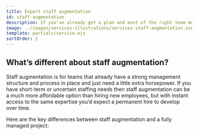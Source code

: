 ```yaml
---
title: Expert staff augmentation
id: staff-augmentation
description: If you’ve already got a plan and most of the right team members in place for the app you want to build, we can still help by filling in any gaps that must be addressed quickly. We’ll work with you to identify missing capabilities, and then enlist the right members of our team to provide added muscle you need. Our people will be embedded into your team’s existing workflow to make sure it’s a seamless integration and help you get your project completed on schedule.
image: ../images/services-illustrations/services-staff-augmentation.svg
template: partials/service.ejs
sortOrder: 2
---
```


<h2>What’s different about staff augmentation?</h2>

<p>Staff augmentation is for teams that already have a strong management structure and process in place and just need a little extra horsepower. If you have short-term or uncertain staffing needs then staff augmentation can be a much more affordable option than hiring new employees, but with instant access to the same expertise you’d expect a permanent hire to develop over time.</p>

<p>Here are the key differences between staff augmentation and a fully managed project:</p>